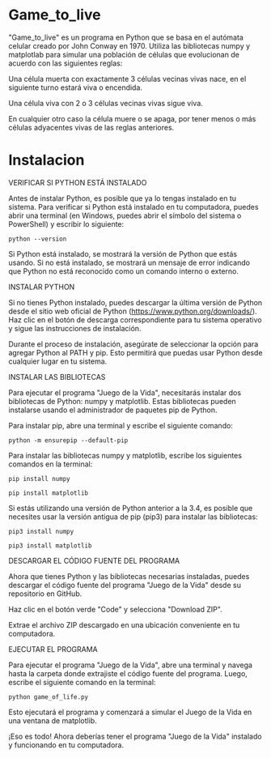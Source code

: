 # Game_to_live
"Game_to_live" es un programa en Python que se basa en el autómata celular creado por John Conway en 1970.
Utiliza las bibliotecas numpy y matplotlab para simular una población de células que evolucionan de acuerdo con las siguientes reglas:

Una célula muerta con exactamente 3 células vecinas vivas nace, en el siguiente turno estará viva o encendida.

Una célula viva con 2 o 3 células vecinas vivas sigue viva. 

En cualquier otro caso la célula muere o se apaga, por tener menos o más células adyacentes vivas de las reglas anteriores.
  
# Instalacion

VERIFICAR SI PYTHON ESTÁ INSTALADO

Antes de instalar Python, es posible que ya lo tengas instalado en tu sistema. Para verificar si Python está instalado en tu computadora, puedes abrir una terminal (en Windows, puedes abrir el símbolo del sistema o PowerShell) y escribir lo siguiente:

    python --version

Si Python está instalado, se mostrará la versión de Python que estás usando. Si no está instalado, se mostrará un mensaje de error indicando que Python no está reconocido como un comando interno o externo.

INSTALAR PYTHON

Si no tienes Python instalado, puedes descargar la última versión de Python desde el sitio web oficial de Python (https://www.python.org/downloads/). Haz clic en el botón de descarga correspondiente para tu sistema operativo y sigue las instrucciones de instalación.

Durante el proceso de instalación, asegúrate de seleccionar la opción para agregar Python al PATH y pip. Esto permitirá que puedas usar Python desde cualquier lugar en tu sistema.

INSTALAR LAS BIBLIOTECAS

Para ejecutar el programa "Juego de la Vida", necesitarás instalar dos bibliotecas de Python: numpy y matplotlib. Estas bibliotecas pueden instalarse usando el administrador de paquetes pip de Python.

Para instalar pip, abre una terminal y escribe el siguiente comando:

    python -m ensurepip --default-pip

Para instalar las bibliotecas numpy y matplotlib, escribe los siguientes comandos en la terminal:

    pip install numpy

    pip install matplotlib

Si estás utilizando una versión de Python anterior a la 3.4, es posible que necesites usar la versión antigua de pip (pip3) para instalar las bibliotecas:

    pip3 install numpy

    pip3 install matplotlib

DESCARGAR EL CÓDIGO FUENTE DEL PROGRAMA

Ahora que tienes Python y las bibliotecas necesarias instaladas, puedes descargar el código fuente del programa "Juego de la Vida" desde su repositorio en GitHub.

Haz clic en el botón verde "Code" y selecciona "Download ZIP".

Extrae el archivo ZIP descargado en una ubicación conveniente en tu computadora.

EJECUTAR EL PROGRAMA

Para ejecutar el programa "Juego de la Vida", abre una terminal y navega hasta la carpeta donde extrajiste el código fuente del programa. Luego, escribe el siguiente comando en la terminal:

    python game_of_life.py

Esto ejecutará el programa y comenzará a simular el Juego de la Vida en una ventana de matplotlib.

¡Eso es todo! Ahora deberías tener el programa "Juego de la Vida" instalado y funcionando en tu computadora.
